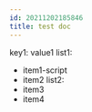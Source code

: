 ```yaml
---
id: 20211202185846
title: test doc
---
```

key1: value1
list1:
  - item1-script
  - item2
list2:
  - item3
  - item4
